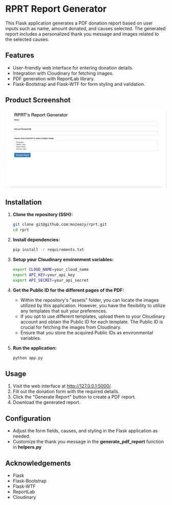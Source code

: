 # RPRT Report Generator

This Flask application generates a PDF donation report based on user inputs such as name, amount donated, and causes selected. The generated report includes a personalized thank you message and images related to the selected causes.

## Features

- User-friendly web interface for entering donation details.
- Integration with Cloudinary for fetching images.
- PDF generation with ReportLab library.
- Flask-Bootstrap and Flask-WTF for form styling and validation.

## Product Screenshot
![main-page](https://github.com/mozeezy/rprt/blob/main/screenshots/main-page.png?raw=true)

## Installation

1. **Clone the repository (SSH):**

   ```bash
   git clone git@github.com:mozeezy/rprt.git
   cd rprt
2. **Install dependencies:**
   ```bash
   pip install -r requirements.txt
   ```
3. **Setup your Cloudinary environment variables:**
   ```bash
   export CLOUD_NAME=your_cloud_name
   export API_KEY=your_api_key
   export API_SECRET=your_api_secret
   ```
4. **Get the Public ID for the different pages of the PDF:**
   - Within the repository's "assets" folder, you can locate the images utilized by this application. However, you have the flexibility to utilize any templates that suit your preferences.
   - If you opt to use different templates, upload them to your Cloudinary account and obtain the Public ID for each template. The Public ID is crucial for fetching the images from Cloudinary.
   - Ensure that you store the acquired Public IDs as environmental variables.

5. **Run the application:**
   ```bash
   python app.py
   ```

## Usage

1. Visit the web interface at http://127.0.0.1:5000/.
2. Fill out the donation form with the required details.
3. Click the "Generate Report" button to create a PDF report.
4. Download the generated report.


## Configuration
- Adjust the form fields, causes, and styling in the Flask application as needed.
- Customize the thank you message in the **generate_pdf_report** function in **helpers.py** 

## Acknowledgements

- Flask
- Flask-Bootstrap
- Flask-WTF
- ReportLab
- Cloudinary